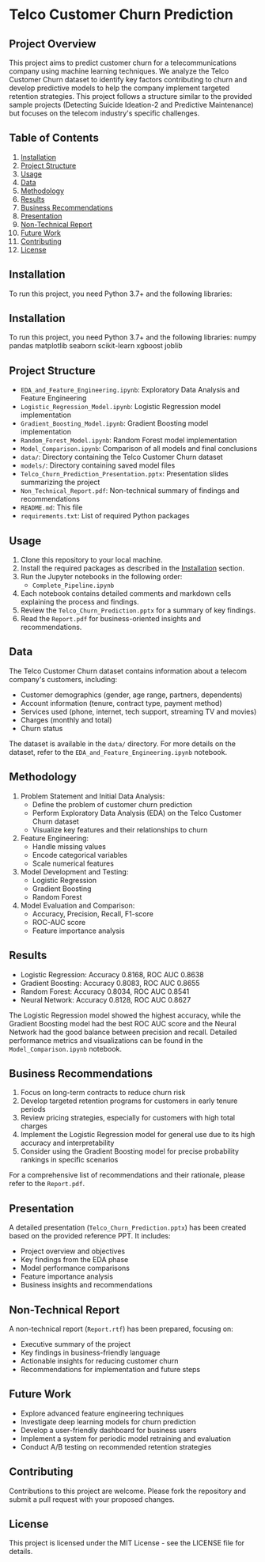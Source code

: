 # Telco Customer Churn Prediction

## Project Overview
This project aims to predict customer churn for a telecommunications company using machine learning techniques. We analyze the Telco Customer Churn dataset to identify key factors contributing to churn and develop predictive models to help the company implement targeted retention strategies. This project follows a structure similar to the provided sample projects (Detecting Suicide Ideation-2 and Predictive Maintenance) but focuses on the telecom industry's specific challenges.

## Table of Contents
1. [Installation](#installation)
2. [Project Structure](#project-structure)
3. [Usage](#usage)
4. [Data](#data)
5. [Methodology](#methodology)
6. [Results](#results)
7. [Business Recommendations](#business-recommendations)
8. [Presentation](#presentation)
9. [Non-Technical Report](#non-technical-report)
10. [Future Work](#future-work)
11. [Contributing](#contributing)
12. [License](#license)

## Installation
To run this project, you need Python 3.7+ and the following libraries:

## Installation
To run this project, you need Python 3.7+ and the following libraries:
numpy pandas matplotlib seaborn scikit-learn xgboost joblib



## Project Structure
- `EDA_and_Feature_Engineering.ipynb`: Exploratory Data Analysis and Feature Engineering
- `Logistic_Regression_Model.ipynb`: Logistic Regression model implementation
- `Gradient_Boosting_Model.ipynb`: Gradient Boosting model implementation
- `Random_Forest_Model.ipynb`: Random Forest model implementation
- `Model_Comparison.ipynb`: Comparison of all models and final conclusions
- `data/`: Directory containing the Telco Customer Churn dataset
- `models/`: Directory containing saved model files
- `Telco_Churn_Prediction_Presentation.pptx`: Presentation slides summarizing the project
- `Non_Technical_Report.pdf`: Non-technical summary of findings and recommendations
- `README.md`: This file
- `requirements.txt`: List of required Python packages

## Usage
1. Clone this repository to your local machine.
2. Install the required packages as described in the [Installation](#installation) section.
3. Run the Jupyter notebooks in the following order:
   - `Complete_Pipeline.ipynb`
4. Each notebook contains detailed comments and markdown cells explaining the process and findings.
5. Review the `Telco_Churn_Prediction.pptx` for a summary of key findings.
6. Read the `Report.pdf` for business-oriented insights and recommendations.

## Data
The Telco Customer Churn dataset contains information about a telecom company's customers, including:
- Customer demographics (gender, age range, partners, dependents)
- Account information (tenure, contract type, payment method)
- Services used (phone, internet, tech support, streaming TV and movies)
- Charges (monthly and total)
- Churn status

The dataset is available in the `data/` directory. For more details on the dataset, refer to the `EDA_and_Feature_Engineering.ipynb` notebook.

## Methodology
1. Problem Statement and Initial Data Analysis:
   - Define the problem of customer churn prediction
   - Perform Exploratory Data Analysis (EDA) on the Telco Customer Churn dataset
   - Visualize key features and their relationships to churn
2. Feature Engineering:
   - Handle missing values
   - Encode categorical variables
   - Scale numerical features
3. Model Development and Testing:
   - Logistic Regression
   - Gradient Boosting
   - Random Forest
4. Model Evaluation and Comparison:
   - Accuracy, Precision, Recall, F1-score
   - ROC-AUC score
   - Feature importance analysis

## Results
- Logistic Regression: Accuracy 0.8168, ROC AUC 0.8638
- Gradient Boosting: Accuracy 0.8083, ROC AUC 0.8655
- Random Forest: Accuracy 0.8034, ROC AUC 0.8541
- Neural Network: Accuracy 0.8128, ROC AUC 0.8627

The Logistic Regression model showed the highest accuracy, while the Gradient Boosting model had the best ROC AUC score and the Neural Network had the good balance between precision and recall. Detailed performance metrics and visualizations can be found in the `Model_Comparison.ipynb` notebook.

## Business Recommendations
1. Focus on long-term contracts to reduce churn risk
2. Develop targeted retention programs for customers in early tenure periods
3. Review pricing strategies, especially for customers with high total charges
4. Implement the Logistic Regression model for general use due to its high accuracy and interpretability
5. Consider using the Gradient Boosting model for precise probability rankings in specific scenarios

For a comprehensive list of recommendations and their rationale, please refer to the `Report.pdf`.

## Presentation
A detailed presentation (`Telco_Churn_Prediction.pptx`) has been created based on the provided reference PPT. It includes:
- Project overview and objectives
- Key findings from the EDA phase
- Model performance comparisons
- Feature importance analysis
- Business insights and recommendations

## Non-Technical Report
A non-technical report (`Report.rtf`) has been prepared, focusing on:
- Executive summary of the project
- Key findings in business-friendly language
- Actionable insights for reducing customer churn
- Recommendations for implementation and future steps

## Future Work
- Explore advanced feature engineering techniques
- Investigate deep learning models for churn prediction
- Develop a user-friendly dashboard for business users
- Implement a system for periodic model retraining and evaluation
- Conduct A/B testing on recommended retention strategies

## Contributing
Contributions to this project are welcome. Please fork the repository and submit a pull request with your proposed changes.

## License
This project is licensed under the MIT License - see the LICENSE file for details.